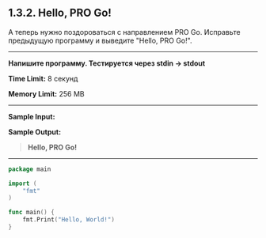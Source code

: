 ## 1.3.2. Hello, PRO Go!

А теперь нужно поздороваться с направлением PRO Go. Исправьте предыдущую программу и выведите "Hello, PRO Go!".
___
**Напишите программу. Тестируется через stdin → stdout**

**Time Limit:** 8 секунд

**Memory Limit:** 256 MB
___
**Sample Input:**

**Sample Output:**
> **Hello, PRO Go!**
___
```Go
package main

import (
    "fmt"
)

func main() {
    fmt.Print("Hello, World!")
}
```